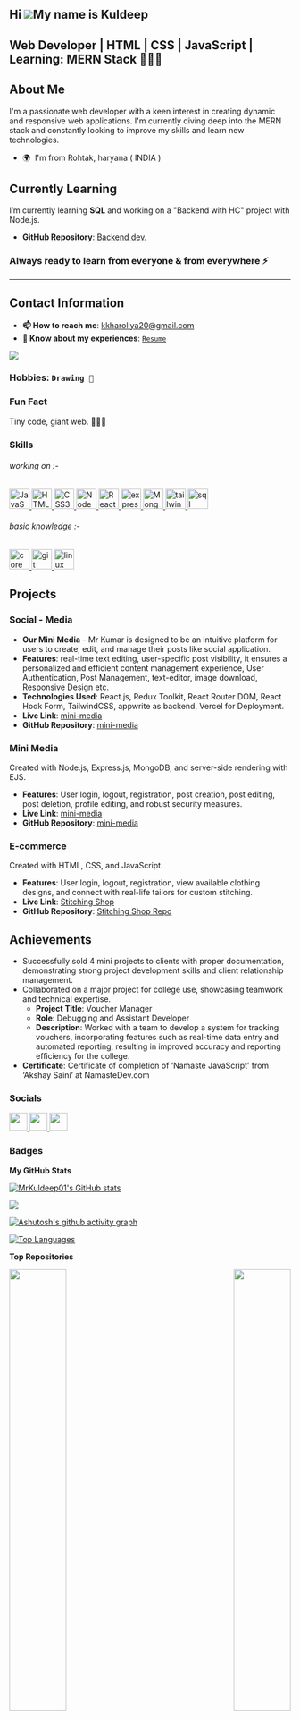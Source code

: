 Hi ![](https://user-images.githubusercontent.com/18350557/176309783-0785949b-9127-417c-8b55-ab5a4333674e.gif)My name is Kuldeep
----
<!--  ![Profile Picture](https://avatars.githubusercontent.com/u/128669361?v=4)   Placeholder for profile picture -->
**Web Developer | HTML | CSS | JavaScript | Learning: MERN Stack 👨‍💻🚀**
----------------

## About Me
I'm a passionate web developer with a keen interest in creating dynamic and responsive web applications. I'm currently diving deep into the MERN stack and constantly looking to improve my skills and learn new technologies.

* 🌍  I'm from Rohtak, haryana ( INDIA )
## Currently Learning
I’m currently learning **SQL** and working on a "Backend with HC" project with Node.js.
- **GitHub Repository**: [Backend dev.](https://github.com/mrkuldeep01/backendDevWithHC)

### Always ready to learn from everyone & from everywhere ⚡
  ----
## Contact Information
- **📫 How to reach me**: [kkharoliya20@gmail.com](mailto:kkharoliya20@gmail.com)
- **📄 Know about my experiences**: [`Resume`](https://drive.google.com/file/d/1k5uQ-wyTK2F7SkR9qkAC1eDTHK0WMwWp/view?usp=drive_link)

<a href="https://www.github.com/MrKuldeep01" target="_blank" rel="noreferrer"><img
src="https://img.shields.io/github/followers/MrKuldeep01?logo=github&style=for-the-badge&color=0891b2&labelColor=1c1917" /></a>


### Hobbies: `Drawing 🎨`

### Fun Fact
Tiny code, giant web. 🚀👨‍💻

### Skills

###### working on :-
<p align="left">
<a href="https://developer.mozilla.org/en-US/docs/Web/JavaScript" target="_blank" rel="noreferrer">
  <img src="https://raw.githubusercontent.com/danielcranney/readme-generator/main/public/icons/skills/javascript-colored.svg" width="36" height="36" alt="JavaScript" />
</a>
  <a href="https://developer.mozilla.org/en-US/docs/Glossary/HTML5" target="_blank" rel="noreferrer">
    <img src="https://raw.githubusercontent.com/danielcranney/readme-generator/main/public/icons/skills/html5-colored.svg" width="36" height="36" alt="HTML5" />
  </a>
  <a href="https://www.w3.org/TR/CSS/#css" target="_blank" rel="noreferrer">
    <img src="https://raw.githubusercontent.com/danielcranney/readme-generator/main/public/icons/skills/css3-colored.svg" width="36" height="36" alt="CSS3" />
  </a>
  <a href="https://nodejs.org/en/" target="_blank" rel="noreferrer">
    <img src="https://raw.githubusercontent.com/danielcranney/readme-generator/main/public/icons/skills/nodejs-colored.svg" width="36" height="36" alt="NodeJS" />
  </a>
  <a href="https://reactjs.org/en/" target="_blank" rel="noreferrer">
    <img src="https://raw.githubusercontent.com/danielcranney/readme-generator/main/public/icons/skills/react-colored.svg" width="36" height="36" alt="React js" />
  </a>
   <a href="https://nodejs.org/en/" target="_blank" rel="noreferrer">
    <img src="https://raw.githubusercontent.com/danielcranney/readme-generator/main/public/icons/skills/express-colored.svg" width="36" height="36" alt="express js" />
  </a>
  <a href="https://www.mongodb.com/" target="_blank" rel="noreferrer">
    <img src="https://raw.githubusercontent.com/danielcranney/readme-generator/main/public/icons/skills/mongodb-colored.svg" width="36" height="36" alt="MongoDB" />
  </a>
  <a href="https://tailwindcss.com/docs/installation" target="_blank" rel="noreferrer">
    <img src="https://raw.githubusercontent.com/danielcranney/readme-generator/main/public/icons/skills/tailwindcss-colored.svg" width="36" height="36" alt="tailwind css" />
  </a>
    <a href="https://learn.microsoft.com/en-us/sql/?view=sql-server-ver16" target="_blank" rel="noreferrer">
    <img src="https://www.svgrepo.com/show/331760/sql-database-generic.svg" width="36" height="36" alt="sql server" />
  </a>
</p>

###### basic knowledge :-
<p align="left">
<a href="https://www.python.org/" target="_blank" rel="noreferrer">
  <img src="https://raw.githubusercontent.com/danielcranney/readme-generator/main/public/icons/skills/python-colored.svg" width="36" height="36" alt="core python" />
</a>
  <a href="https://git-scm.com/docs/git" target="_blank" rel="noreferrer">
    <img src="https://raw.githubusercontent.com/danielcranney/readme-generator/main/public/icons/skills/git-colored.svg" width="36" height="36" alt="git basic commands" />
  </a>
  <a href="https://www.kernel.org/doc/html/v4.10/index.html" target="_blank" rel="noreferrer">
    <img src="https://raw.githubusercontent.com/danielcranney/readme-generator/main/public/icons/skills/linux-colored.svg" width="36" height="36" alt="linux basic commands" />
  </a>
</p>


## Projects

### Social - Media
- **Our Mini Media** - Mr Kumar is designed to be an intuitive platform for users to create, edit, and manage their posts
like social application.
- **Features**: real-time text editing, user-specific post visibility, it ensures a personalized and efficient content management experience, User Authentication, Post Management, text-editor,
image download, Responsive Design etc.
- **Technologies Used**: React.js, Redux Toolkit, React Router DOM, React Hook Form, TailwindCSS, appwrite as
backend, Vercel for Deployment.
- **Live Link**: [mini-media](https://ourminimedia.vercel.app/)
- **GitHub Repository**: [mini-media](https://github.com/MrKuldeep01/megaBlog_React)

### Mini Media
Created with Node.js, Express.js, MongoDB, and server-side rendering with EJS.
- **Features**: User login, logout, registration, post creation, post editing, post deletion, profile editing, and robust security measures.
- **Live Link**: [mini-media](https://mini-media-twln.onrender.com/)
- **GitHub Repository**: [mini-media](https://github.com/mrkuldeep01/miniapp)


### E-commerce
Created with HTML, CSS, and JavaScript.
- **Features**: User login, logout, registration, view available clothing designs, and connect with real-life tailors for custom stitching.
- **Live Link**: [Stitching Shop](https://stitchingshop.netlify.app/)
- **GitHub Repository**: [Stitching Shop Repo](https://github.com/mrkuldeep01/stitching_shop)

## Achievements
- Successfully sold 4 mini projects to clients with proper documentation, demonstrating strong project development skills and client relationship management.
- Collaborated on a major project for college use, showcasing teamwork and technical expertise. 
  - **Project Title**: Voucher Manager
  - **Role**: Debugging and Assistant Developer
  - **Description**: Worked with a team to develop a system for tracking vouchers, incorporating features such as real-time data entry and automated reporting, resulting in improved accuracy and reporting efficiency for the college.
- **Certificate**: Certificate of completion of ‘Namaste JavaScript’ from ‘Akshay Saini’ at NamasteDev.com


### Socials

<p align="left">
  <a href="https://www.github.com/MrKuldeep01" target="_blank" rel="noreferrer">
    <picture>
      <source media="(prefers-color-scheme: dark)" srcset="https://raw.githubusercontent.com/danielcranney/readme-generator/main/public/icons/socials/github-dark.svg" /> 
      <source media="(prefers-color-scheme: light)" srcset="https://raw.githubusercontent.com/danielcranney/readme-generator/main/public/icons/socials/github.svg" />
      <img src="https://raw.githubusercontent.com/danielcranney/readme-generator/main/public/icons/socials/github.svg" width="32" height="32" />
    </picture> 
  </a>
  <a href="http://www.instagram.com/trying_code" target="_blank" rel="noreferrer"> 
    <picture>
      <source media="(prefers-color-scheme: dark)" srcset="https://raw.githubusercontent.com/danielcranney/profileme-dev/3fc3595593bc992e6febba6580d6c9571f5e625f/public/icons/socials/instagram-dark.svg" />
      <source media="(prefers-color-scheme: light)" srcset="https://raw.githubusercontent.com/danielcranney/readme-generator/main/public/icons/socials/instagram.svg" /> 
      <img src="https://raw.githubusercontent.com/danielcranney/readme-generator/main/public/icons/socials/instagram.svg" width="32" height="32" />
    </picture>
  </a>
  <a href="https://www.linkedin.com/in/kuldeep-kharoliya-a4b71a258" target="_blank" rel="noreferrer"> 
    <picture>
      <source media="(prefers-color-scheme: dark)" srcset="https://raw.githubusercontent.com/danielcranney/readme-generator/main/public/icons/socials/linkedin-dark.svg" /> 
      <source media="(prefers-color-scheme: light)" srcset="https://raw.githubusercontent.com/danielcranney/readme-generator/main/public/icons/socials/linkedin.svg" /> 
      <img src="https://raw.githubusercontent.com/danielcranney/readme-generator/main/public/icons/socials/linkedin.svg" width="32" height="32" />
    </picture>
  </a>
</p>

### Badges

<b>My GitHub Stats</b>

<a href="http://www.github.com/MrKuldeep01"><img src="https://github-readme-stats.vercel.app/api?username=MrKuldeep01&show_icons=true&hide=&count_private=true&title_color=0891b2&text_color=ffffff&icon_color=0891b2&bg_color=1c1917&hide_border=true&show_icons=true" alt="MrKuldeep01's GitHub stats" /></a>

<a href="http://www.github.com/MrKuldeep01"><img src="https://github-readme-streak-stats.herokuapp.com/?user=MrKuldeep01&stroke=ffffff&background=1c1917&ring=0891b2&fire=0891b2&currStreakNum=ffffff&currStreakLabel=0891b2&sideNums=ffffff&sideLabels=ffffff&dates=ffffff&hide_border=true" /></a>

<!--<a href="http://www.github.com/MrKuldeep01"><img src="" alt="GitHub Commits Graph" /></a> -->
[![Ashutosh's github activity graph](https://github-readme-activity-graph.vercel.app/graph?username=mrkuldeep01&bg_color=0d1117&color=ffe7b3&line=80ff95&point=00ff2a&area=true&hide_border=true)](https://github.com/ashutosh00710/github-readme-activity-graph)
<!--[generator](https://ashutosh00710.github.io/github-readme-activity-graph/) -->


<a href="https://github.com/MrKuldeep01" align="left"><img src="https://github-readme-stats.vercel.app/api/top-langs/?username=MrKuldeep01&langs_count=10&title_color=0891b2&text_color=ffffff&icon_color=0891b2&bg_color=1c1917&hide_border=true&locale=en&custom_title=Top%20%Languages" alt="Top Languages" /></a>

<b>Top Repositories</b>

<div width="100%" align="center">
    <a href="https://github.com/MrKuldeep01/megaBlog_React" align="right"><img align="right" width="45%" src="https://github-readme-stats.vercel.app/api/pin/?username=MrKuldeep01&repo=megaBlog_React&title_color=0891b2&text_color=ffffff&icon_color=0891b2&bg_color=1c1917&hide_border=true&locale=en" />
  </a>
  
  <a href="https://github.com/MrKuldeep01/miniapp" align="left">
  <img align="left" width="45%" src="https://github-readme-stats.vercel.app/api/pin/?username=MrKuldeep01&repo=miniapp&title_color=0891b2&text_color=ffffff&icon_color=0891b2&bg_color=1c1917&hide_border=true&locale=en" />
  </a>
  
  <a href="https://github.com/MrKuldeep01/stitching_shop" align="right">
  <img align="left" width="45%" src="https://github-readme-stats.vercel.app/api/pin/?username=MrKuldeep01&repo=stitching_shop&title_color=0891b2&text_color=ffffff&icon_color=0891b2&bg_color=1c1917&hide_border=true&locale=en" />
  </a>
   <a href="https://github.com/MrKuldeep01/password_generator_via_react" align="left">
    <img align="left" width="45%" src="https://github-readme-stats.vercel.app/api/pin/?username=MrKuldeep01&repo=password_generator_via_react&title_color=0891b2&text_color=ffffff&icon_color=0891b2&bg_color=1c1917&hide_border=true&locale=en" />
  </a>

</div>


